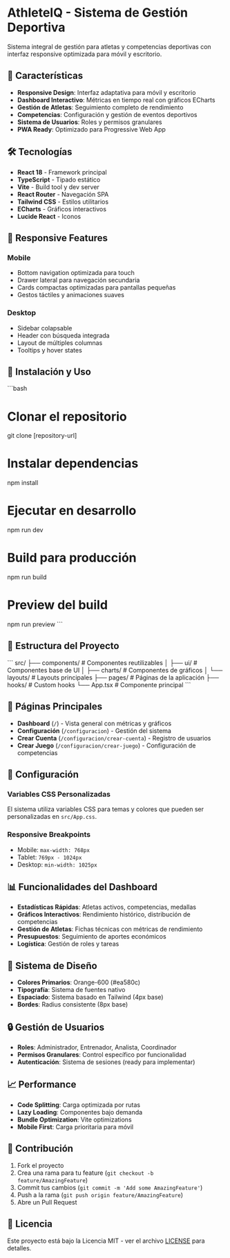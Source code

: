 # AthleteIQ - Sistema de Gestión Deportiva

Sistema integral de gestión para atletas y competencias deportivas con interfaz responsive optimizada para móvil y escritorio.

## 🚀 Características

- **Responsive Design**: Interfaz adaptativa para móvil y escritorio
- **Dashboard Interactivo**: Métricas en tiempo real con gráficos ECharts
- **Gestión de Atletas**: Seguimiento completo de rendimiento
- **Competencias**: Configuración y gestión de eventos deportivos
- **Sistema de Usuarios**: Roles y permisos granulares
- **PWA Ready**: Optimizado para Progressive Web App

## 🛠️ Tecnologías

- **React 18** - Framework principal
- **TypeScript** - Tipado estático
- **Vite** - Build tool y dev server
- **React Router** - Navegación SPA
- **Tailwind CSS** - Estilos utilitarios
- **ECharts** - Gráficos interactivos
- **Lucide React** - Iconos

## 📱 Responsive Features

### Mobile
- Bottom navigation optimizada para touch
- Drawer lateral para navegación secundaria
- Cards compactas optimizadas para pantallas pequeñas
- Gestos táctiles y animaciones suaves

### Desktop
- Sidebar colapsable
- Header con búsqueda integrada
- Layout de múltiples columnas
- Tooltips y hover states

## 🚀 Instalación y Uso

\`\`\`bash
# Clonar el repositorio
git clone [repository-url]

# Instalar dependencias
npm install

# Ejecutar en desarrollo
npm run dev

# Build para producción
npm run build

# Preview del build
npm run preview
\`\`\`

## 📁 Estructura del Proyecto

\`\`\`
src/
├── components/          # Componentes reutilizables
│   ├── ui/             # Componentes base de UI
│   ├── charts/         # Componentes de gráficos
│   └── layouts/        # Layouts principales
├── pages/              # Páginas de la aplicación
├── hooks/              # Custom hooks
└── App.tsx             # Componente principal
\`\`\`

## 🎯 Páginas Principales

- **Dashboard** (`/`) - Vista general con métricas y gráficos
- **Configuración** (`/configuracion`) - Gestión del sistema
- **Crear Cuenta** (`/configuracion/crear-cuenta`) - Registro de usuarios
- **Crear Juego** (`/configuracion/crear-juego`) - Configuración de competencias

## 🔧 Configuración

### Variables CSS Personalizadas
El sistema utiliza variables CSS para temas y colores que pueden ser personalizadas en `src/App.css`.

### Responsive Breakpoints
- Mobile: `max-width: 768px`
- Tablet: `769px - 1024px`
- Desktop: `min-width: 1025px`

## 📊 Funcionalidades del Dashboard

- **Estadísticas Rápidas**: Atletas activos, competencias, medallas
- **Gráficos Interactivos**: Rendimiento histórico, distribución de competencias
- **Gestión de Atletas**: Fichas técnicas con métricas de rendimiento
- **Presupuestos**: Seguimiento de aportes económicos
- **Logística**: Gestión de roles y tareas

## 🎨 Sistema de Diseño

- **Colores Primarios**: Orange-600 (#ea580c)
- **Tipografía**: Sistema de fuentes nativo
- **Espaciado**: Sistema basado en Tailwind (4px base)
- **Bordes**: Radius consistente (8px base)

## 🔒 Gestión de Usuarios

- **Roles**: Administrador, Entrenador, Analista, Coordinador
- **Permisos Granulares**: Control específico por funcionalidad
- **Autenticación**: Sistema de sesiones (ready para implementar)

## 📈 Performance

- **Code Splitting**: Carga optimizada por rutas
- **Lazy Loading**: Componentes bajo demanda
- **Bundle Optimization**: Vite optimizations
- **Mobile First**: Carga prioritaria para móvil

## 🤝 Contribución

1. Fork el proyecto
2. Crea una rama para tu feature (`git checkout -b feature/AmazingFeature`)
3. Commit tus cambios (`git commit -m 'Add some AmazingFeature'`)
4. Push a la rama (`git push origin feature/AmazingFeature`)
5. Abre un Pull Request

## 📄 Licencia

Este proyecto está bajo la Licencia MIT - ver el archivo [LICENSE](LICENSE) para detalles.
